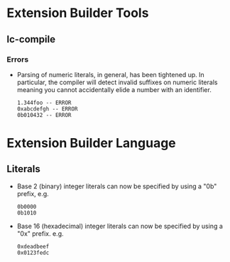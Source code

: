 # Extension Builder Tools
## lc-compile
### Errors

* Parsing of numeric literals, in general, has been tightened up. In
  particular, the compiler will detect invalid suffixes on numeric
  literals meaning you cannot accidentally elide a number with an
  identifier.

      1.344foo -- ERROR
      0xabcdefgh -- ERROR
      0b010432 -- ERROR

# Extension Builder Language
## Literals

* Base 2 (binary) integer literals can now be specified by using a
  "0b" prefix, e.g.

      0b0000
      0b1010

* Base 16 (hexadecimal) integer literals can now be specified by using
  a "0x" prefix.  e.g.

      0xdeadbeef
      0x0123fedc
